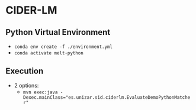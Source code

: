 # CIDER-LM

## Python Virtual Environment

- `conda env create -f ./environment.yml`
- `conda activate melt-python`

## Execution

- 2 options:
  - `mvn exec:java -Dexec.mainClass="es.unizar.sid.ciderlm.EvaluateDemoPythonMatcher"`
